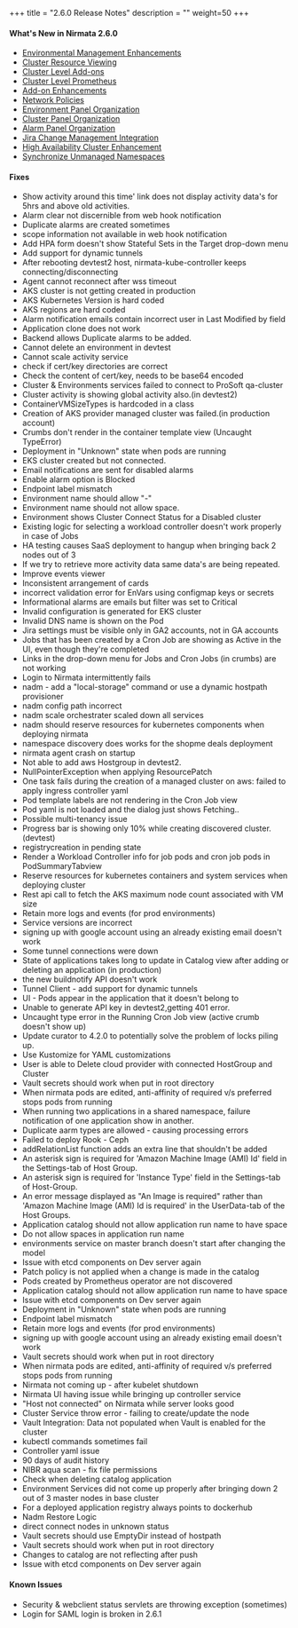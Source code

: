 +++
title = "2.6.0 Release Notes"
description = ""
weight=50
+++

#### What's New in Nirmata 2.6.0

* [Environmental Management Enhancements](https://docs.nirmata.io/environments/addnewenvironment/)
* [Cluster Resource Viewing](https://docs.nirmata.io/clusters/view_cluster_resources/)
* [Cluster Level Add-ons](https://docs.nirmata.io/clusters/cluster_level_addon/)
* [Cluster Level Prometheus](https://docs.nirmata.io/clusters/cluster_level_prometheus/)
* [Add-on Enhancements](https://docs.nirmata.io/clusters/cluster_policies/apply_addon/)
* [Network Policies](https://docs.nirmata.io/policies/network_policy/)
* [Environment Panel Organization](https://docs.nirmata.io/environments/environmentalpanel/)
* [Cluster Panel Organization](https://docs.nirmata.io/clusters/cluster_panel/)
* [Alarm Panel Organization](https://docs.nirmata.io/alarms/alarm_panel/)
* [Jira Change Management Integration](https://docs.nirmata.io/integrations/jirachangemanagement/)
* [High Availability Cluster Enhancement](https://docs.nirmata.io/clusters/high_availability_ha_clusters/)
* [Synchronize Unmanaged Namespaces](https://docs.nirmata.io/settings/synch_unmanaged_namespaces/)

#### Fixes

* Show activity around this time' link does not display activity data's for 5hrs and above old activities.
* Alarm clear not discernible from web hook notification
* Duplicate alarms are created sometimes
* scope information not available in web hook notification
* Add HPA form doesn't show Stateful Sets in the Target drop-down menu
* Add support for dynamic tunnels
* After rebooting devtest2 host, nirmata-kube-controller keeps connecting/disconnecting
* Agent cannot reconnect after wss timeout
* AKS cluster is not getting created in production
* AKS Kubernetes Version is hard coded
* AKS regions are hard coded
* Alarm notification emails contain incorrect user in Last Modified by field
* Application clone does not work
* Backend allows Duplicate alarms to be added.
* Cannot delete an environment in devtest
* Cannot scale activity service
* check if cert/key directories are correct
* Check the content of cert/key, needs to be base64 encoded
* Cluster & Environments services failed to connect to ProSoft qa-cluster
* Cluster activity is showing global activity also.(in devtest2)
* ContainerVMSizeTypes is hardcoded in a class
* Creation of AKS provider managed cluster was failed.(in production account)
* Crumbs don't render in the container template view (Uncaught TypeError)
* Deployment in "Unknown" state when pods are running
* EKS cluster created but not connected.
* Email notifications are sent for disabled alarms
* Enable alarm option is Blocked
* Endpoint label mismatch
* Environment name should allow "-"
* Environment name should not allow space.
* Environment shows Cluster Connect Status for a Disabled cluster
* Existing logic for selecting a workload controller doesn't work properly in case of Jobs
* HA testing causes SaaS deployment to hangup when bringing back 2 nodes out of 3
* If we try to retrieve more activity data same data's are being repeated.
* Improve events viewer
* Inconsistent arrangement of cards
* incorrect validation error for EnVars using configmap keys or secrets
* Informational alarms are emails but filter was set to Critical
* Invalid configuration is generated for EKS cluster
* Invalid DNS name is shown on the Pod
* Jira settings must be visible only in GA2 accounts, not in GA accounts
* Jobs that has been created by a Cron Job are showing as Active in the UI, even though they're completed
* Links in the drop-down menu for Jobs and Cron Jobs (in crumbs) are not working
* Login to Nirmata intermittently fails
* nadm - add a "local-storage" command or use a dynamic hostpath provisioner
* nadm config path incorrect
* nadm scale orchestrater scaled down all services
* nadm should reserve resources for kubernetes components when deploying nirmata
* namespace discovery does works for the shopme deals deployment
* nirmata agent crash on startup
* Not able to add aws Hostgroup in devtest2.
* NullPointerException when applying ResourcePatch
* One task fails during the creation of a managed cluster on aws: failed to apply ingress controller yaml
* Pod template labels are not rendering in the Cron Job view
* Pod yaml is not loaded and the dialog just shows Fetching..
* Possible multi-tenancy issue
* Progress bar is showing only 10% while creating discovered cluster.(devtest)
* registrycreation in pending state
* Render a Workload Controller info for job pods and cron job pods in PodSummaryTabview
* Reserve resources for kubernetes containers and system services when deploying cluster
* Rest api call to fetch the AKS maximum node count associated with VM size
* Retain more logs and events (for prod environments)
* Service versions are incorrect
* signing up with google account using an already existing email doesn't work
* Some tunnel connections were down
* State of applications takes long to update in Catalog view after adding or deleting an application (in production)
* the new buildnotify API doesn't work
* Tunnel Client - add support for dynamic tunnels
* UI - Pods appear in the application that it doesn't belong to
* Unable to generate API key in devtest2,getting 401 error.
* Uncaught type error in the Running Cron Job view (active crumb doesn't show up)
* Update curator to 4.2.0 to potentially solve the problem of locks piling up.
* Use Kustomize for YAML customizations
* User is able to Delete cloud provider with connected HostGroup and Cluster
* Vault secrets should work when put in root directory
* When nirmata pods are edited, anti-affinity of required v/s preferred stops pods from running
* When running two applications in a shared namespace, failure notification of one application show in another.
* Duplicate aarm types are allowed - causing processing errors
* Failed to deploy Rook - Ceph
* addRelationList function adds an extra line that shouldn't be added
* An asterisk sign is required for 'Amazon Machine Image (AMI) Id' field in the Settings-tab of Host Group.
* An asterisk sign is required for 'Instance Type' field in the Settings-tab of Host-Group.
* An error message displayed as "An Image is required" rather than 'Amazon Machine Image (AMI) Id is required' in the UserData-tab of the Host Groups.
* Application catalog should not allow application run name to have space
* Do not allow spaces in application run name
* environments service on master branch doesn't start after changing the model
* Issue with etcd components on Dev server again
* Patch policy is not applied when a change is made in the catalog
* Pods created by Prometheus operator are not discovered
* Application catalog should not allow application run name to have space
* Issue with etcd components on Dev server again
* Deployment in "Unknown" state when pods are running
* Endpoint label mismatch
* Retain more logs and events (for prod environments)
* signing up with google account using an already existing email doesn't work
* Vault secrets should work when put in root directory
* When nirmata pods are edited, anti-affinity of required v/s preferred stops pods from running
* Nirmata not coming up - after kubelet shutdown
* Nirmata UI having issue while bringing up controller service
* "Host not connected" on Nirmata while server looks good
* Cluster Service throw error - failing to create/update the node
* Vault Integration: Data not populated when Vault is enabled for the cluster
* kubectl commands sometimes fail
* Controller yaml issue
* 90 days of audit history
* NIBR aqua scan - fix file permissions
* Check when deleting catalog application
* Environment Services did not come up properly after bringing down 2 out of 3 master nodes in base cluster
* For a deployed application registry always points to dockerhub
* Nadm Restore Logic
* direct connect nodes in unknown status
* Vault secrets should use EmptyDir instead of hostpath
* Vault secrets should work when put in root directory
* Changes to catalog are not reflecting after push
* Issue with etcd components on Dev server again

#### Known Issues

* Security & webclient status servlets are throwing exception (sometimes)
* Login for SAML login is broken in 2.6.1
